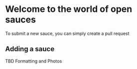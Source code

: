 # Welcome to the world of open sauces

To submit a new sauce, you can simply create a pull request

## Adding a sauce

TBD Formatting and Photos
